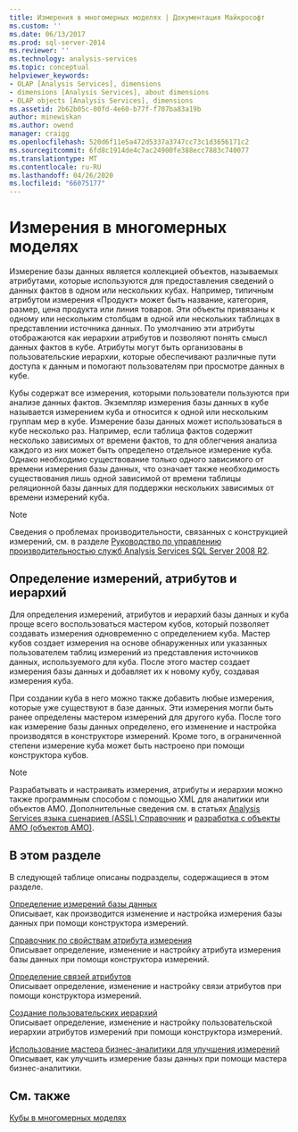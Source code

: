 ```yaml
---
title: Измерения в многомерных моделях | Документация Майкрософт
ms.custom: ''
ms.date: 06/13/2017
ms.prod: sql-server-2014
ms.reviewer: ''
ms.technology: analysis-services
ms.topic: conceptual
helpviewer_keywords:
- OLAP [Analysis Services], dimensions
- dimensions [Analysis Services], about dimensions
- OLAP objects [Analysis Services], dimensions
ms.assetid: 2b62b05c-00fd-4e60-b77f-f707ba83a19b
author: minewiskan
ms.author: owend
manager: craigg
ms.openlocfilehash: 520d6f11e5a472d5337a3747cc73c1d3656171c2
ms.sourcegitcommit: 6fd8c1914de4c7ac24900fe388ecc7883c740077
ms.translationtype: MT
ms.contentlocale: ru-RU
ms.lasthandoff: 04/26/2020
ms.locfileid: "66075177"
---
```

# <a name="dimensions-in-multidimensional-models"></a>Измерения в многомерных моделях
  Измерение базы данных является коллекцией объектов, называемых атрибутами, которые используются для предоставления сведений о данных фактов в одном или нескольких кубах. Например, типичным атрибутом измерения «Продукт» может быть название, категория, размер, цена продукта или линия товаров. Эти объекты привязаны к одному или нескольким столбцам в одной или нескольких таблицах в представлении источника данных. По умолчанию эти атрибуты отображаются как иерархии атрибутов и позволяют понять смысл данных фактов в кубе. Атрибуты могут быть организованы в пользовательские иерархии, которые обеспечивают различные пути доступа к данным и помогают пользователям при просмотре данных в кубе.  
  
 Кубы содержат все измерения, которыми пользователи пользуются при анализе данных фактов. Экземпляр измерения базы данных в кубе называется измерением куба и относится к одной или нескольким группам мер в кубе. Измерение базы данных может использоваться в кубе несколько раз. Например, если таблица фактов содержит несколько зависимых от времени фактов, то для облегчения анализа каждого из них может быть определено отдельное измерение куба. Однако необходимо существование только одного зависимого от времени измерения базы данных, что означает также необходимость существования лишь одной зависимой от времени таблицы реляционной базы данных для поддержки нескольких зависимых от времени измерений куба.  
  
> [!NOTE]  
>  Сведения о проблемах производительности, связанных с конструкцией измерений, см. в разделе [Руководство по управлению производительностью служб Analysis Services SQL Server 2008 R2](https://go.microsoft.com/fwlink/?LinkId=306717).  
  
## <a name="defining-dimensions-attributes-and-hierarchies"></a>Определение измерений, атрибутов и иерархий  
 Для определения измерений, атрибутов и иерархий базы данных и куба проще всего воспользоваться мастером кубов, который позволяет создавать измерения одновременно с определением куба. Мастер кубов создает измерения на основе обнаруженных или указанных пользователем таблиц измерений из представления источников данных, используемого для куба. После этого мастер создает измерения базы данных и добавляет их к новому кубу, создавая измерения куба.  
  
 При создании куба в него можно также добавить любые измерения, которые уже существуют в базе данных. Эти измерения могли быть ранее определены мастером измерений для другого куба. После того как измерение базы данных определено, его изменение и настройка производятся в конструкторе измерений. Кроме того, в ограниченной степени измерение куба может быть настроено при помощи конструктора кубов.  
  
> [!NOTE]  
>  Разрабатывать и настраивать измерения, атрибуты и иерархии можно также программным способом с помощью XML для аналитики или объектов AMO. Дополнительные сведения см. в статьях [Analysis Services языка сценариев &#40;ASSL&#41; Справочник](https://docs.microsoft.com/bi-reference/assl/analysis-services-scripting-language-assl-for-xmla) и [разработка с объекты AMO &#40;объектов AMO&#41;](https://docs.microsoft.com/bi-reference/amo/developing-with-analysis-management-objects-amo).  
  
## <a name="in-this-section"></a>В этом разделе  
 В следующей таблице описаны подразделы, содержащиеся в этом разделе.  
  
 [Определение измерений базы данных](define-database-dimensions.md)  
 Описывает, как производится изменение и настройка измерения базы данных при помощи конструктора измерений.  
  
 [Справочник по свойствам атрибута измерения](dimension-attribute-properties-reference.md)  
 Описывает определение, изменение и настройку атрибута измерения базы данных при помощи конструктора измерений.  
  
 [Определение связей атрибутов](attribute-relationships-define.md)  
 Описывает определение, изменение и настройку связи атрибутов при помощи конструктора измерений.  
  
 [Создание пользовательских иерархий](user-defined-hierarchies-create.md)  
 Описывает определение, изменение и настройку пользовательской иерархии атрибутов измерений при помощи конструктора измерений.  
  
 [Использование мастера бизнес-аналитики для улучшения измерений](../use-the-business-intelligence-wizard-to-enhance-dimensions.md)  
 Описывает, как улучшить измерение базы данных при помощи мастера бизнес-аналитики.  
  
## <a name="see-also"></a>См. также  
 [Кубы в многомерных моделях](cubes-in-multidimensional-models.md)  
  
  
